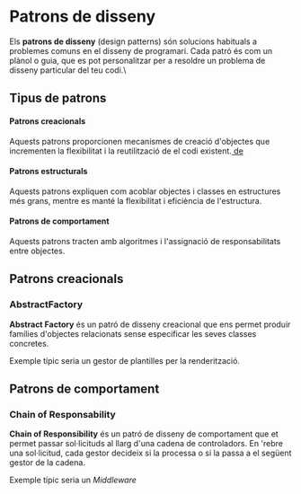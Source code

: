# Patrons de disseny

Els **patrons de disseny** (design patterns) són solucions habituals a problemes comuns en el disseny de programari. Cada patró és com un plànol o guia, que es pot personalitzar per a resoldre un problema de disseny particular del teu codi.\


## Tipus de patrons

#### Patrons creacionals

Aquests patrons proporcionen mecanismes de creació d'objectes que incrementen la flexibilitat i la reutilització de el codi existent.[ de ](https://refactoring.guru/es/design-patterns/abstract-factory)

#### Patrons estructurals

Aquests patrons expliquen com acoblar objectes i classes en estructures més grans, mentre es manté la flexibilitat i eficiència de l'estructura.

#### Patrons de comportament

Aquests patrons tracten amb algoritmes i l'assignació de responsabilitats entre objectes.

## Patrons creacionals

### AbstractFactory

**Abstract Factory** és un patró de disseny creacional que ens permet produir famílies d'objectes relacionats sense especificar les seves classes concretes.

Exemple típic seria un gestor de plantilles per la renderització.





## Patrons de comportament

### Chain of Responsability

**Chain of Responsibility** és un patró de disseny de comportament que et permet passar sol·licituds al llarg d'una cadena de controladors. En 'rebre una sol·licitud, cada gestor decideix si la processa o si la passa a el següent gestor de la cadena.

Exemple típic seria un _Middleware_

